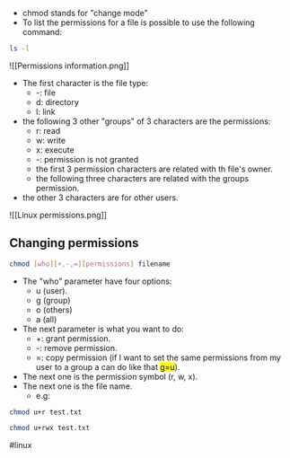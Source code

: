 - chmod stands for "change mode"
- To list the permissions for a file is possible to use the following command:
```bash
ls -l
```

![[Permissions information.png]]
- The first character is the file type:
	- -: file
	- d: directory
	- l: link
- the following 3 other "groups" of 3 characters are the permissions:
	- r: read
	- w: write
	- x: execute
	- -: permission is not granted
	- the first 3 permission characters are related with th file's owner.
	- the following three characters are related with the groups permission.
- the other 3 characters are for other users.

![[Linux permissions.png]]

## Changing permissions


```bash
chmod [who][+,-,=][permissions] filename
```

- The "who" parameter have four options:
	- u (user).
	- g (group)
	- o (others)
	- a (all)
- The next parameter is what you want to do:
	- +: grant permission.
	- -: remove permission.
	- =: copy permission (if I want to set the same permissions from my user to a group a can do like that <mark>g=u</mark>).
- The next one is the permission symbol (r, w, x).
- The next one is the file name.
	- e.g:

```bash
chmod u+r test.txt

chmod u+rwx test.txt
```

#linux 